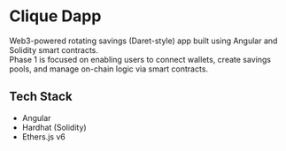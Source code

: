 # Clique Dapp

Web3-powered rotating savings (Daret-style) app built using Angular and Solidity smart contracts.  
Phase 1 is focused on enabling users to connect wallets, create savings pools, and manage on-chain logic via smart contracts.

## Tech Stack
- Angular
- Hardhat (Solidity)
- Ethers.js v6